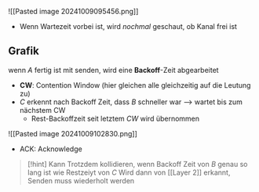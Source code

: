 ![[Pasted image 20241009095456.png]]

- Wenn Wartezeit vorbei ist, wird _nochmal_ geschaut, ob Kanal frei ist



## Grafik
wenn $A$ fertig ist mit senden, wird eine **Backoff**-Zeit abgearbeitet
- **CW**: Contention Window (hier gleichen alle gleichzeitig auf die Leutung zu)
- $C$ erkennt nach Backoff Zeit, dass $B$ schneller war --> wartet bis zum nächstem CW
	- Rest-Backoffzeit seit letztem $CW$ wird übernommen

![[Pasted image 20241009102830.png]]

- ACK: Acknowledge

> [!hint] Kann Trotzdem kollidieren, wenn Backoff Zeit von $B$ genau so lang ist wie Restzeiyt von $C$
> Wird dann von [[Layer 2]] erkannt, Senden muss wiederholt werden